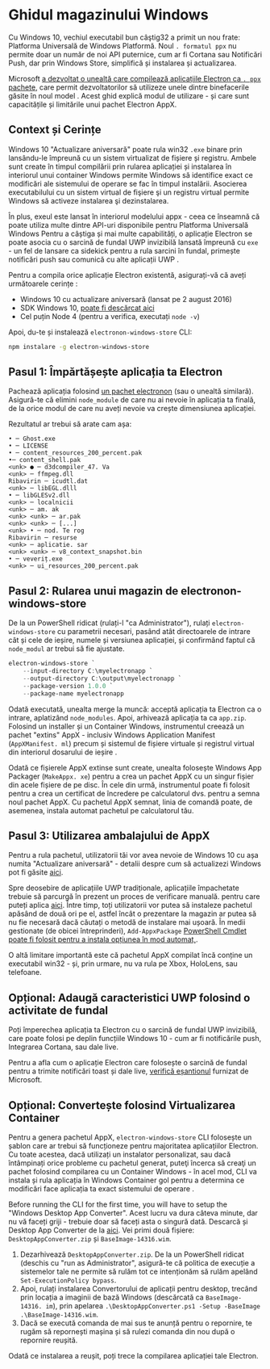 # Ghidul magazinului Windows

Cu Windows 10, vechiul executabil bun câştig32 a primit un nou frate: Platforma Universală de Windows Platformă. Noul `. formatul ppx` nu permite doar un număr de noi API puternice, cum ar fi Cortana sau Notificări Push, dar prin Windows Store, simplifică și instalarea și actualizarea.

Microsoft [a dezvoltat o unealtă care compilează aplicațiile Electron ca `. ppx` pachete](https://github.com/catalystcode/electron-windows-store), care permit dezvoltatorilor să utilizeze unele dintre binefacerile găsite în noul model . Acest ghid explică modul de utilizare - și care sunt capacitățile și limitările unui pachet Electron AppX.

## Context și Cerințe

Windows 10 "Actualizare aniversară" poate rula win32 `.exe` binare prin lansându-le împreună cu un sistem virtualizat de fișiere și registru. Ambele sunt create în timpul compilării prin rularea aplicației și instalarea în interiorul unui container Windows permite Windows să identifice exact ce modificări ale sistemului de operare se fac în timpul instalării. Asocierea executabilului cu un sistem virtual de fişiere şi un registru virtual permite Windows să activeze instalarea şi dezinstalarea.

În plus, exeul este lansat în interiorul modelului appx - ceea ce înseamnă că poate utiliza multe dintre API-uri disponibile pentru Platforma Universală Windows Pentru a câștiga și mai multe capabilități, o aplicație Electron se poate asocia cu o sarcină de fundal UWP invizibilă lansată împreună cu `exe` - un fel de lansare ca sidekick pentru a rula sarcini în fundal, primește notificări push sau comunică cu alte aplicații UWP .

Pentru a compila orice aplicație Electron existentă, asigurați-vă că aveți următoarele cerințe :

* Windows 10 cu actualizare aniversară (lansat pe 2 august 2016)
* SDK Windows 10, [poate fi descărcat aici](https://developer.microsoft.com/en-us/windows/downloads/windows-10-sdk)
* Cel puțin Node 4 (pentru a verifica, executați `node -v`)

Apoi, du-te și instalează `electronon-windows-store` CLI:

```sh
npm instalare -g electron-windows-store
```

## Pasul 1: Împărtășește aplicația ta Electron

Pachează aplicația folosind [un pachet electronon](https://github.com/electron/electron-packager) (sau o unealtă similară). Asigură-te că elimini `node_module` de care nu ai nevoie în aplicația ta finală, de la orice modul de care nu aveți nevoie va crește dimensiunea aplicației.

Rezultatul ar trebui să arate cam așa:

```plaintext
• ─ Ghost.exe
• ─ LICENSE
• ─ content_resources_200_percent.pak
•─ content_shell.pak
<unk> ● ─ d3dcompiler_47. Va
<unk> ─ ffmpeg.dll
Ribavirin ─ icudtl.dat
<unk> ─ libEGL.dlll
• ─ libGLESv2.dll
<unk> ─ localnicii
<unk> ─ am. ak
<unk> <unk> ─ ar.pak
<unk> <unk> ─ [...]
<unk> • ─ nod. Te rog
Ribavirin ─ resurse
<unk> ─ aplicatie. sar
<unk> <unk> ─ v8_context_snapshot.bin
• ─ veveriț.exe
<unk> ─ ui_resources_200_percent.pak
```

## Pasul 2: Rularea unui magazin de electronon-windows-store

De la un PowerShell ridicat (rulați-l "ca Administrator"), rulați `electron-windows-store` cu parametrii necesari, pasând atât directoarele de intrare cât și cele de ieșire, numele și versiunea aplicației, și confirmând faptul că `node_modul` ar trebui să fie ajustate.

```powershell
electron-windows-store `
    --input-directory C:\myelectronapp `
    --output-directory C:\output\myelectronapp `
    --package-version 1.0.0 `
    --package-name myelectronapp
```

Odată executată, unealta merge la muncă: acceptă aplicația ta Electron ca o intrare, aplatizând `node_modules`. Apoi, arhivează aplicația ta ca `app.zip`. Folosind un installer și un Container Windows, instrumentul creează un pachet "extins" AppX - inclusiv Windows Application Manifest (`AppXManifest. ml`) precum și sistemul de fișiere virtuale și registrul virtual din interiorul dosarului de ieșire .

Odată ce fișierele AppX extinse sunt create, unealta folosește Windows App Packager (`MakeAppx. xe`) pentru a crea un pachet AppX cu un singur fișier din acele fișiere de pe disc. În cele din urmă, instrumentul poate fi folosit pentru a crea un certificat de încredere pe calculatorul dvs. pentru a semna noul pachet AppX. Cu pachetul AppX semnat, linia de comandă poate, de asemenea, instala automat pachetul pe calculatorul tău.

## Pasul 3: Utilizarea ambalajului de AppX

Pentru a rula pachetul, utilizatorii tăi vor avea nevoie de Windows 10 cu așa numita "Actualizare aniversară" - detalii despre cum să actualizezi Windows pot fi găsite [aici](https://blogs.windows.com/windowsexperience/2016/08/02/how-to-get-the-windows-10-anniversary-update).

Spre deosebire de aplicațiile UWP tradiționale, aplicațiile împachetate trebuie să parcurgă în prezent un proces de verificare manuală. pentru care puteți aplica [aici](https://developer.microsoft.com/en-us/windows/projects/campaigns/desktop-bridge). Între timp, toți utilizatorii vor putea să instaleze pachetul apăsând de două ori pe el, astfel încât o prezentare la magazin ar putea să nu fie necesară dacă căutați o metodă de instalare mai ușoară. În medii gestionate (de obicei întreprinderi), `Add-AppxPackage` [PowerShell Cmdlet poate fi folosit pentru a instala opțiunea în mod automat,](https://technet.microsoft.com/en-us/library/hh856048.aspx).

O altă limitare importantă este că pachetul AppX compilat încă conține un executabil win32 - și, prin urmare, nu va rula pe Xbox, HoloLens, sau telefoane.

## Opțional: Adaugă caracteristici UWP folosind o activitate de fundal

Poți împerechea aplicația ta Electron cu o sarcină de fundal UWP invizibilă, care poate folosi pe deplin funcțiile Windows 10 - cum ar fi notificările push, Integrarea Cortana, sau dale live.

Pentru a afla cum o aplicație Electron care folosește o sarcină de fundal pentru a trimite notificări toast și dale live, [verifică eșantionul](https://github.com/felixrieseberg/electron-uwp-background) furnizat de Microsoft.

## Opțional: Convertește folosind Virtualizarea Container

Pentru a genera pachetul AppX, `electron-windows-store` CLI folosește un șablon care ar trebui să funcționeze pentru majoritatea aplicațiilor Electron. Cu toate acestea, dacă utilizați un instalator personalizat, sau dacă întâmpinați orice probleme cu pachetul generat, puteţi încerca să creaţi un pachet folosind compilarea cu un Container Windows - în acel mod, CLI va instala și rula aplicația în Windows Container gol pentru a determina ce modificări face aplicația ta exact sistemului de operare .

Before running the CLI for the first time, you will have to setup the "Windows Desktop App Converter". Acest lucru va dura câteva minute, dar nu vă faceți griji - trebuie doar să faceți asta o singură dată. Descarcă și Desktop App Converter de la [aici](https://docs.microsoft.com/en-us/windows/uwp/porting/desktop-to-uwp-run-desktop-app-converter). Vei primi două fișiere: `DesktopAppConverter.zip` și `BaseImage-14316.wim`.

1. Dezarhivează `DesktopAppConverter.zip`. De la un PowerShell ridicat (deschis cu "run as Administrator", asigură-te că politica de execuție a sistemelor tale ne permite să rulăm tot ce intenționăm să rulăm apelând `Set-ExecutionPolicy bypass`.
2. Apoi, rulați instalarea Convertorului de aplicații pentru desktop, trecând prin locația a imaginii de bază Windows (descărcată ca `BaseImage-14316. im`), prin apelarea `.\DesktopAppConverter.ps1 -Setup -BaseImage .\BaseImage-14316.wim`.
3. Dacă se execută comanda de mai sus te anunță pentru o repornire, te rugăm să repornești mașina și să rulezi comanda din nou după o repornire reușită.

Odată ce instalarea a reușit, poți trece la compilarea aplicației tale Electron.
